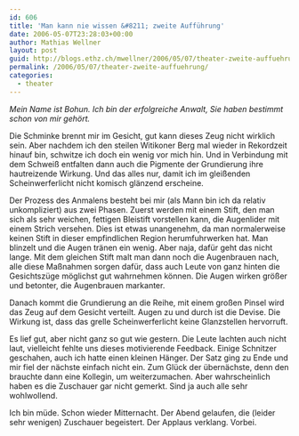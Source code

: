 ```yaml
---
id: 606
title: 'Man kann nie wissen &#8211; zweite Aufführung'
date: 2006-05-07T23:28:03+00:00
author: Mathias Wellner
layout: post
guid: http://blogs.ethz.ch/mwellner/2006/05/07/theater-zweite-auffuehrung/
permalink: /2006/05/07/theater-zweite-auffuehrung/
categories:
  - theater
---
```

_Mein Name ist Bohun. Ich bin der erfolgreiche Anwalt, Sie haben bestimmt schon von mir gehört._

Die Schminke brennt mir im Gesicht, gut kann dieses Zeug nicht wirklich sein. Aber nachdem ich den steilen Witikoner Berg mal wieder in Rekordzeit hinauf bin, schwitze ich doch ein wenig vor mich hin. Und in Verbindung mit dem Schweiß entfalten dann auch die Pigmente der Grundierung ihre hautreizende Wirkung. Und das alles nur, damit ich im gleißenden Scheinwerferlicht nicht komisch glänzend erscheine.

Der Prozess des Anmalens besteht bei mir (als Mann bin ich da relativ unkompliziert) aus zwei Phasen. Zuerst werden mit einem Stift, den man sich als sehr weichen, fettigen Bleistift vorstellen kann, die Augenlider mit einem Strich versehen. Dies ist etwas unangenehm, da man normalerweise keinen Stift in dieser empfindlichen Region herumfuhrwerken hat. Man blinzelt und die Augen tränen ein wenig. Aber naja, dafür geht das nicht lange. Mit dem gleichen Stift malt man dann noch die Augenbrauen nach, alle diese Maßnahmen sorgen dafür, dass auch Leute von ganz hinten die Gesichtszüge möglichst gut wahrnehmen können. Die Augen wirken größer und betonter, die Augenbrauen markanter.

Danach kommt die Grundierung an die Reihe, mit einem großen Pinsel wird das Zeug auf dem Gesicht verteilt. Augen zu und durch ist die Devise. Die Wirkung ist, dass das grelle Scheinwerferlicht keine Glanzstellen hervorruft.

Es lief gut, aber nicht ganz so gut wie gestern. Die Leute lachten auch nicht laut, vielleicht fehlte uns dieses motivierende Feedback. Einige Schnitzer geschahen, auch ich hatte einen kleinen Hänger. Der Satz ging zu Ende und mir fiel der nächste einfach nicht ein. Zum Glück der übernächste, denn den brauchte dann eine Kollegin, um weiterzumachen. Aber wahrscheinlich haben es die Zuschauer gar nicht gemerkt. Sind ja auch alle sehr wohlwollend.

Ich bin müde. Schon wieder Mitternacht. Der Abend gelaufen, die (leider sehr wenigen) Zuschauer begeistert. Der Applaus verklang. Vorbei.